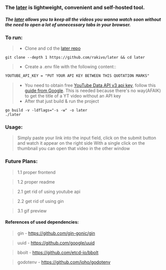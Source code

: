 ### The [later](https://github.com/rakivo/later) is lightweight, convenient and self-hosted tool.
##### The [later](https://github.com/rakivo/later) allows you to keep all the videos you wanna watch soon without the need to open a lot of unnecessary tabs in your browser.

### To run:
> - Clone and cd the [later repo](https://github.com/rakivo/later)
```shell
git clone --depth 1 https://github.com/rakivo/later && cd later
```
> - Create a .env file with the following content::
```txt
YOUTUBE_API_KEY = "PUT YOUR API KEY BETWEEN THIS QUOTATION MARKS"
```
> - You need to obtain free [YouTube Data API v3 api key](https://developers.google.com/youtube/v3), follow this [guide from Google](https://developers.google.com/youtube/v3/getting-started). This is needed because there's no way(AFAIK) to get the title of a YT video without an API key
> - After that just build & run the project
```shell
go build -v -ldflags="-s -w" -o later
./later
```

### Usage:
> Simply paste your link into the input field, click on the submit button and watch it appear on the right side
> With a single click on the thumbnail you can open that video in the other window

### Future Plans:
> 1.1 proper frontend

> 1.2  proper readme

> 2.1 get rid of using youtube api

> 2.2 get rid of using gin

> 3.1 gif preview

#### References of used dependencies:
> gin      - https://github.com/gin-gonic/gin

> uuid     - https://github.com/google/uuid

> bbolt    - https://github.com/etcd-io/bbolt

> godotenv - https://github.com/joho/godotenv
